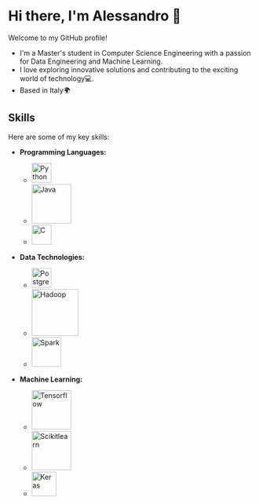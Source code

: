 # Hi there, I'm Alessandro 👋

Welcome to my GitHub profile!
- I'm a Master's student in Computer Science Engineering with a passion for Data Engineering and Machine Learning.
- I love exploring innovative solutions and contributing to the exciting world of technology💻.
- Based in Italy🌍

## Skills

Here are some of my key skills:

- **Programming Languages:**
  - <img src="https://upload.wikimedia.org/wikipedia/commons/c/c3/Python-logo-notext.svg" alt="Python" width="40"/>
  - <img src="https://logowik.com/content/uploads/images/java1655.logowik.com.webp" alt="Java" width="80"/>
  - <img src="https://upload.wikimedia.org/wikipedia/commons/1/19/C_Logo.png" alt="C" width="40"/>
- **Data Technologies:**
    - <img src="https://www.postgresql.org/media/img/about/press/elephant.png" alt="PostgreSQL" width="40"/>
    - <img src="https://upload.wikimedia.org/wikipedia/commons/3/38/Hadoop_logo_new.svg" alt="Hadoop" width="95"/>
    - <img src="https://upload.wikimedia.org/wikipedia/commons/f/f3/Apache_Spark_logo.svg" alt="Spark" width="60"/>

- **Machine Learning:**
    - <img src="https://upload.wikimedia.org/wikipedia/commons/a/ab/TensorFlow_logo.svg" alt="Tensorflow" width="80"/>
    - <img src="https://upload.wikimedia.org/wikipedia/commons/0/05/Scikit_learn_logo_small.svg" alt="Scikitlearn" width="80"/>
    - <img src="https://upload.wikimedia.org/wikipedia/commons/a/ae/Keras_logo.svg" alt="Keras" width="50"/>

<!--
**AlessandroPesare/AlessandroPesare** is a ✨ _special_ ✨ repository because its `README.md` (this file) appears on your GitHub profile.

Here are some ideas to get you started:

- 🔭 I’m currently working on ...
- 🌱 I’m currently learning ...
- 👯 I’m looking to collaborate on ...
- 🤔 I’m looking for help with ...
- 💬 Ask me about ...
- 📫 How to reach me: ...
- 😄 Pronouns: ...
- ⚡ Fun fact: ...
-->
